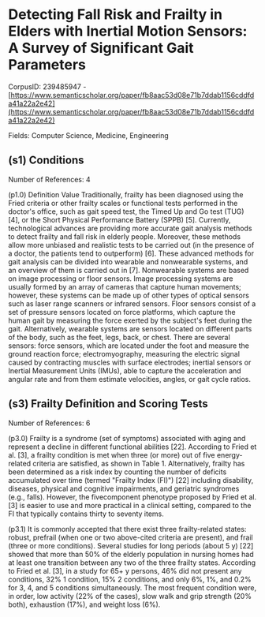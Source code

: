 # Detecting Fall Risk and Frailty in Elders with Inertial Motion Sensors: A Survey of Significant Gait Parameters

CorpusID: 239485947 - [https://www.semanticscholar.org/paper/fb8aac53d08e71b7ddab1156cddfda41a22a2e42](https://www.semanticscholar.org/paper/fb8aac53d08e71b7ddab1156cddfda41a22a2e42)

Fields: Computer Science, Medicine, Engineering

## (s1) Conditions
Number of References: 4

(p1.0) Definition Value Traditionally, frailty has been diagnosed using the Fried criteria or other frailty scales or functional tests performed in the doctor's office, such as gait speed test, the Timed Up and Go test (TUG) [4], or the Short Physical Performance Battery (SPPB) [5]. Currently, technological advances are providing more accurate gait analysis methods to detect frailty and fall risk in elderly people. Moreover, these methods allow more unbiased and realistic tests to be carried out (in the presence of a doctor, the patients tend to outperform) [6]. These advanced methods for gait analysis can be divided into wearable and nonwearable systems, and an overview of them is carried out in [7]. Nonwearable systems are based on image processing or floor sensors. Image processing systems are usually formed by an array of cameras that capture human movements; however, these systems can be made up of other types of optical sensors such as laser range scanners or infrared sensors. Floor sensors consist of a set of pressure sensors located on force platforms, which capture the human gait by measuring the force exerted by the subject's feet during the gait. Alternatively, wearable systems are sensors located on different parts of the body, such as the feet, legs, back, or chest. There are several sensors: force sensors, which are located under the foot and measure the ground reaction force; electromyography, measuring the electric signal caused by contracting muscles with surface electrodes; inertial sensors or Inertial Measurement Units (IMUs), able to capture the acceleration and angular rate and from them estimate velocities, angles, or gait cycle ratios.
## (s3) Frailty Definition and Scoring Tests
Number of References: 6

(p3.0) Frailty is a syndrome (set of symptoms) associated with aging and represent a decline in different functional abilities [22]. According to Fried et al. [3], a frailty condition is met when three (or more) out of five energy-related criteria are satisfied, as shown in Table 1. Alternatively, frailty has been determined as a risk index by counting the number of deficits accumulated over time (termed "Frailty Index (FI)") [22] including disability, diseases, physical and cognitive impairments, and geriatric syndromes (e.g., falls). However, the fivecomponent phenotype proposed by Fried et al. [3] is easier to use and more practical in a clinical setting, compared to the FI that typically contains thirty to seventy items.

(p3.1) It is commonly accepted that there exist three frailty-related states: robust, prefrail (when one or two above-cited criteria are present), and frail (three or more conditions). Several studies for long periods (about 5 y) [22] showed that more than 50% of the elderly population in nursing homes had at least one transition between any two of the three frailty states. According to Fried et al. [3], in a study for 65+ y persons, 46% did not present any conditions, 32% 1 condition, 15% 2 conditions, and only 6%, 1%, and 0.2% for 3, 4, and 5 conditions simultaneously. The most frequent condition were, in order, low activity (22% of the cases), slow walk and grip strength (20% both), exhaustion (17%), and weight loss (6%).
